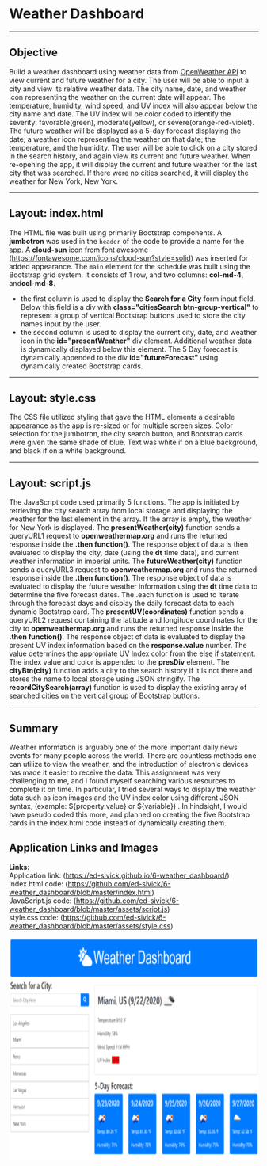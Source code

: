 # Weather Dashboard  
___
## Objective
Build a weather dashboard using weather data from [OpenWeather API](https://openweathermap.org/api) to view current and future weather for a city.  The user will be able to input a city and view its relative weather data.  The city name, date, and weather icon representing the weather on the current date will appear.  The temperature, humidity, wind speed, and UV index will also appear below the city name and date.  The UV index will be color coded to identify the severity: favorable(green), moderate(yellow), or severe(orange-red-violet). The future weather will be displayed as a 5-day forecast displaying the date; a weather icon representing the weather on that date; the temperature, and the humidity.  The user will be able to click on a city stored in the search history, and again view its current and future weather.  When re-opening the app, it will display the current and future weather for the last city that was searched.  If there were no cities searched, it will display the weather for New York, New York.

___
## Layout: index.html
The HTML file was built using primarily Bootstrap components. A **jumbotron** was used in the `header` of the code to provide a name for the app. A **cloud-sun** icon from font awesome (https://fontawesome.com/icons/cloud-sun?style=solid) was inserted for added appearance.  The `main` element for the schedule was built using the Bootstrap grid system.  It consists of 1 row, and two columns: **col-md-4**, and**col-md-8**.
- the first column is used to display the **Search for a City** form input field.  Below this field is a div with **class="citiesSearch btn-group-vertical"** to represent a group of vertical Bootstrap buttons used to store the city names input by the user.
- the second column is used to display the current city, date, and weather icon in the **id="presentWeather"** div element.  Additional weather data is dynamically displayed below this element.  The 5 Day forecast is dynamically appended to the div **id="futureForecast"** using dynamically created Bootstrap cards.

___
## Layout: style.css
The CSS file utilized styling that gave the HTML elements a desirable appearance as the app is re-sized or for multiple screen sizes.  Color selection for the jumbotron, the city search button, and Bootstrap cards were given the same shade of blue.  Text was white if on a blue background, and black if on a white background. 

___
## Layout: script.js
The JavaScript code used primarily 5 functions. The app is initiated by retrieving the city search array from local storage and displaying the weather for the last element in the array.  If the array is empty, the weather for New York is displayed.  The **presentWeather(city)** function sends a queryURL1 request to **openweathermap.org** and runs the returned response inside the **.then function()**.  The response object of data is then evaluated to display the city, date (using the **dt** time data), and current weather information in imperial units.  The **futureWeather(city)** function sends a queryURL3 request to **openweathermap.org** and runs the returned response inside the **.then function()**.  The response object of data is evaluated to display the future weather information using the **dt** time data to determine the five forecast dates.  The .each function is used to iterate through the forecast days and display the daily forecast data to each dynamic Bootstrap card.  The **presentUV(coordinates)** function sends a queryURL2 request containing the latitude and longitude coordinates for the city to **openweathermap.org** and runs the returned response inside the **.then function()**.  The response object of data is evaluated to display the present UV index information based on the **response.value** number.  The value determines the appropriate UV Index color from the else if statement.  The index value and color is appended to the **presDiv** element.  The **cityBtn(city)** function adds a city to the search history if it is not there and stores the name to local storage using JSON stringify.  The **recordCitySearch(array)** function is used to display the existing array of searched cities on the vertical group of Bootstrap buttons. 

___
## Summary
 Weather information is arguably one of the more important daily news events for many people across the world.  There are countless methods one can utilize to view the weather, and the introduction of electronic devices has made it easier to receive the data.  This assignment was very challenging to me, and I found myself searching various resources to complete it on time.  In particular, I tried several ways to display the weather data such as icon images and the UV index color using different JSON syntax, (example: ${property.value} or ${variable}) .  In hindsight, I would have pseudo coded this more, and planned on creating the five Bootstrap cards in the index.html code instead of dynamically creating them.      


## Application Links and Images  
**Links:**  
Application link: (https://ed-sivick.github.io/6-weather_dashboard/)  
index.html code: (https://github.com/ed-sivick/6-weather_dashboard/blob/master/index.html)  
JavaScript.js code: (https://github.com/ed-sivick/6-weather_dashboard/blob/master/assets/script.js)  
style.css code: (https://github.com/ed-sivick/6-weather_dashboard/blob/master/assets/style.css)
<p align="left">
  <img src="assets/images/weather-image1.png" height="450" margin-bottom: 10px; title="image of weather dashboard showing current and five day forecast for weather in Miami, Florida" alt="image of weather dashboard showing current and five day forecast for weather in Miami, Florida">